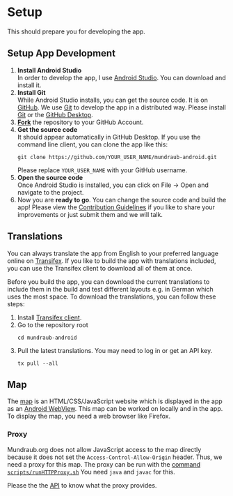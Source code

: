 # Setup

This should prepare you for developing the app.

## Setup App Development

1. **Install Android Studio**  
   In order to develop the app, I use [Android Studio].
   You can download and install it.
2. **Install Git**  
   While Android Studio installs, you can get the source code.
   It is on [GitHub]. We use [Git] to develop the app in a distributed way.
   Please install [Git] or the [GitHub Desktop].
3. **[Fork]** the repository to your GitHub Account.
4. **Get the source code**  
   It should appear automatically in GitHub Desktop.
   If you use the command line client, you can clone the app like this:
   ```
   git clone https://github.com/YOUR_USER_NAME/mundraub-android.git
   ```
   Please replace `YOUR_USER_NAME` with your GitHub username.
5. **Open the source code**  
   Once Android Studio is installed, you can click on File → Open and navigate to the project.
6. Now you are **ready to go**. You can change the source code and build the app!
   Please view the [Contribution Guidelines] if you like to share your improvements or just
   submit them and we will talk.

## Translations

You can always translate the app from English to your preferred language online on [Transifex].
If you like to build the app with translations included, you can use the Transifex client to
download all of them at once.

Before you build the app, you can download the current translations to include them in the build and test
different layouts e.g. in German which uses the most space.
To download the translations, you can follow these steps:

1. Install [Transifex client][tx-client].
2. Go to the repository root
   ```
   cd mundraub-android
   ```
3. Pull the latest translations. You may need to log in or get an API key.
   ```
   tx pull --all
   ```

## Map

The [map] is an HTML/CSS/JavaScript website which is displayed 
in the app as an [Android WebView].
This map can be worked on locally and in the app.
To display the map, you need a web browser like Firefox.

### Proxy

Mundraub.org does not allow JavaScript access to the map
directly because it does not set the `Access-Control-Allow-Origin`
header.
Thus, we need a proxy for this map.
The proxy can be run with the [command `scripts/runHTTPProxy.sh`][script-proxy]
You need `java` and `javac` for this.

Please the the [API] to know what the proxy provides.

[tx-client]: https://docs.transifex.com/client/installing-the-client
[Transifex]: https://www.transifex.com/mundraub-android/mundraub-android-app
[Android Studio]: https://developer.android.com/studio/index.html
[GitHub]: https://github.com/niccokunzmann/mundraub-android/
[Git]: https://git-scm.com/
[GitHub Desktop]: https://desktop.github.com/
[Fork]: https://github.com/niccokunzmann/mundraub-android/fork
[Contribution Guidelines]: ../Contributing.md
[script-proxy]: ../scripts
[map]: ../app/src/main/assets/map/
[Android WebView]: https://developer.android.com/reference/android/webkit/WebView
[API]: api.md

